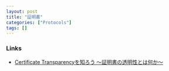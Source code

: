 ```yaml
---
layout: post
title: "証明書"
categories: ["Protocols"]
tags: []
---
```


### Links

- [Certificate Transparencyを知ろう 〜証明書の透明性とは何か〜](https://www.jnsa.org/seminar/pki-day/2016/data/1-2_oosumi.pdf)
